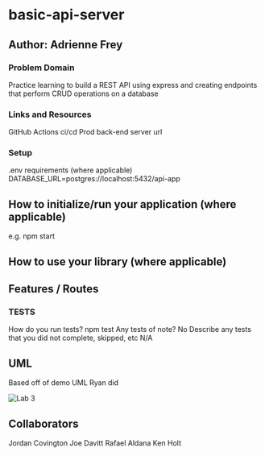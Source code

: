 # basic-api-server

## Author: Adrienne Frey
### Problem Domain
  Practice learning to build a REST API using express and creating endpoints that perform CRUD operations on a database

### Links and Resources
GitHub Actions ci/cd
Prod back-end server url

### Setup
.env requirements (where applicable)
DATABASE_URL=postgres://localhost:5432/api-app

## How to initialize/run your application (where applicable)
e.g. npm start

## How to use your library (where applicable)

## Features / Routes

### TESTS

How do you run tests? npm test
Any tests of note? No
Describe any tests that you did not complete, skipped, etc N/A

## UML

Based off of demo UML Ryan did

![Lab 3](assets/lab3-UML.png)

## Collaborators

Jordan Covington 
Joe Davitt
Rafael Aldana
Ken Holt
